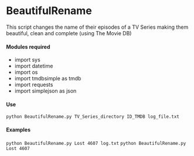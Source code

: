 # BeautifulRename
This script changes the name of their episodes of a TV Series making them beautiful, clean and complete (using The Movie DB)

#### Modules required
* import sys
* import datetime
* import os
* import tmdbsimple as tmdb
* import requests
* import simplejson as json

#### Use

`python BeautifulRename.py TV_Series_directory ID_TMDB log_file.txt`

#### Examples

`python BeautifulRename.py Lost 4607 log.txt`
`python BeautifulRename.py Lost 4607`



